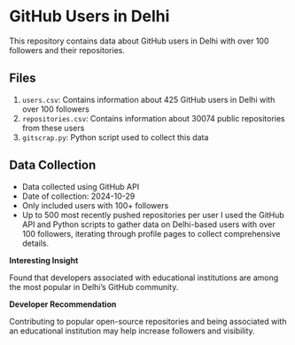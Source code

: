 # GitHub Users in Delhi

This repository contains data about GitHub users in Delhi with over 100 followers and their repositories.

## Files

1. `users.csv`: Contains information about 425 GitHub users in Delhi with over 100 followers
2. `repositories.csv`: Contains information about 30074 public repositories from these users
3. `gitscrap.py`: Python script used to collect this data

## Data Collection

- Data collected using GitHub API
- Date of collection: 2024-10-29
- Only included users with 100+ followers
- Up to 500 most recently pushed repositories per user
I used the GitHub API and Python scripts to gather data on Delhi-based users with over 100 followers, iterating through profile pages to collect comprehensive details.

**Interesting Insight**

Found that developers associated with educational institutions are among the most popular in Delhi’s GitHub community.

**Developer Recommendation**

Contributing to popular open-source repositories and being associated with an educational institution may help increase followers and visibility.
